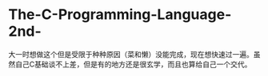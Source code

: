 # The-C-Programming-Language-2nd-
大一时想做这个但是受限于种种原因（菜和懒）没能完成，现在想快速过一遍。虽然自己C基础谈不上差，但是有的地方还是很玄学，而且也算给自己一个交代。
